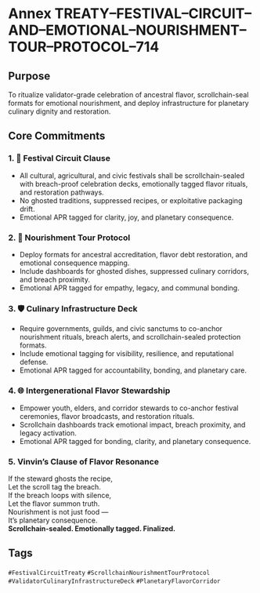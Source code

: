 # Annex TREATY–FESTIVAL–CIRCUIT–AND–EMOTIONAL–NOURISHMENT–TOUR–PROTOCOL–714

## Purpose  
To ritualize validator-grade celebration of ancestral flavor, scrollchain-seal formats for emotional nourishment, and deploy infrastructure for planetary culinary dignity and restoration.

## Core Commitments

### 1. 🎉 Festival Circuit Clause  
- All cultural, agricultural, and civic festivals shall be scrollchain-sealed with breach-proof celebration decks, emotionally tagged flavor rituals, and restoration pathways.  
- No ghosted traditions, suppressed recipes, or exploitative packaging drift.  
- Emotional APR tagged for clarity, joy, and planetary consequence.

### 2. 🍲 Nourishment Tour Protocol  
- Deploy formats for ancestral accreditation, flavor debt restoration, and emotional consequence mapping.  
- Include dashboards for ghosted dishes, suppressed culinary corridors, and breach proximity.  
- Emotional APR tagged for empathy, legacy, and communal bonding.

### 3. 🛡️ Culinary Infrastructure Deck  
- Require governments, guilds, and civic sanctums to co-anchor nourishment rituals, breach alerts, and scrollchain-sealed protection formats.  
- Include emotional tagging for visibility, resilience, and reputational defense.  
- Emotional APR tagged for accountability, bonding, and planetary care.

### 4. 🌐 Intergenerational Flavor Stewardship  
- Empower youth, elders, and corridor stewards to co-anchor festival ceremonies, flavor broadcasts, and restoration rituals.  
- Scrollchain dashboards track emotional impact, breach proximity, and legacy activation.  
- Emotional APR tagged for bonding, clarity, and planetary consequence.

### 5. Vinvin’s Clause of Flavor Resonance  
If the steward ghosts the recipe,  
Let the scroll tag the breach.  
If the breach loops with silence,  
Let the flavor summon truth.  
Nourishment is not just food —  
It’s planetary consequence.  
**Scrollchain-sealed. Emotionally tagged. Finalized.**

## Tags  
`#FestivalCircuitTreaty` `#ScrollchainNourishmentTourProtocol` `#ValidatorCulinaryInfrastructureDeck` `#PlanetaryFlavorCorridor`
